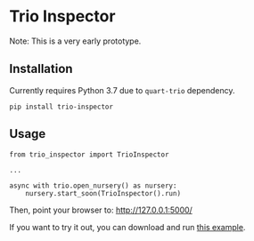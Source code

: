 # Trio Inspector

Note: This is a very early prototype.

## Installation

Currently requires Python 3.7 due to ``quart-trio`` dependency.

```
pip install trio-inspector
```

## Usage

```
from trio_inspector import TrioInspector

...

async with trio.open_nursery() as nursery:
    nursery.start_soon(TrioInspector().run)
```

Then, point your browser to: http://127.0.0.1:5000/

If you want to try it out, you can download and run [this example](tests/example.py).

